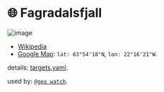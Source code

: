 # 🌐 Fagradalsfjall

![image](https://kamangir-public.s3.ca-central-1.amazonaws.com/geo-watch-2024-09-04-Fagradalsfjall-a/geo-watch-2024-09-04-Fagradalsfjall-a-2X.gif?raw=true&random=mJahtfyzlU0VkVYT)

- [Wikipedia](https://en.wikipedia.org/wiki/Fagradalsfjall)
- [Google Map](https://maps.app.goo.gl/zkdc2DNLahc598k48): `lat: 63°54'18"N`, `lon: 22°16'21"W`.

details: [targets.yaml](../targets.yaml).

used by: [`@geo watch`](../).
